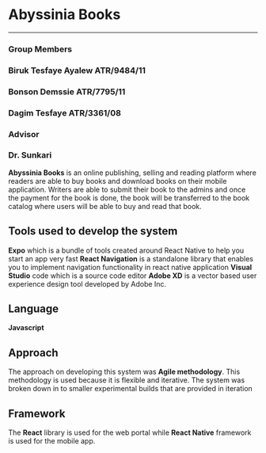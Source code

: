 # Abyssinia Books 
___


### Group Members

### Biruk Tesfaye Ayalew      ATR/9484/11 
### Bonson Demssie            ATR/7795/11
### Dagim Tesfaye             ATR/3361/08


### Advisor 
### Dr. Sunkari 


**Abyssinia Books** is an online publishing, selling and reading 
platform where readers are able to buy books and download books on 
their mobile application. Writers are able to submit their book to
the admins and once the payment for the book is done, the book will
be transferred to the book catalog where users will be able to buy and 
read that book.

## Tools used to develop the system

**Expo** which is a bundle of tools created around React Native to help you start an app very fast
**React Navigation** is a standalone library that enables you to implement navigation functionality in react native application
**Visual Studio** code which is a source code editor
**Adobe XD** is a vector based user experience design tool developed by Adobe Inc.


## Language 

**Javascript**

## Approach

The approach on developing this system was **Agile methodology**. This methodology is used because it is flexible and iterative. The system was broken down in to smaller experimental builds that are provided in iteration

## Framework

The **React** library is used for the web portal while **React Native** framework is used for the mobile app.

